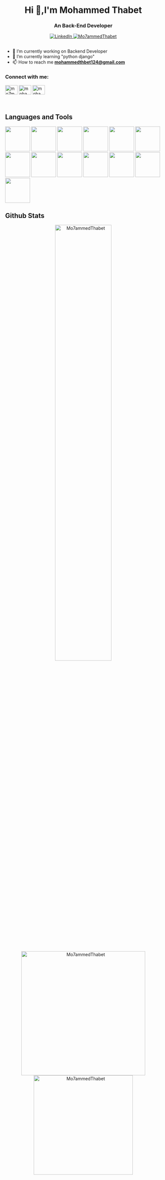 <div align="center">
<h1>Hi 👋,I'm Mohammed Thabet</h1>
  <h3> An Back-End Developer </h3>
 <a href="https://www.linkedin.com/in/mohammed-thabet-494339225/">
   <img
        src="https://img.shields.io/static/v1?logo=linkedin&style=for-the-badge&color=DC143C&label=LinkedIn&message=%E2%98%86"
        alt="LinkedIn"
        />
  </a>
   <a href="https://github.com/Mo7ammedThabet">
      <img src="https://komarev.com/ghpvc/?username=Mo7ammedThabet&label=Profile%20views&color=DC143C&style=for-the-badge" alt="Mo7ammedThabet" />
  </a>
</div>  
<br>

- 🔭 I’m currently working on Backend Developer
- 🌱 I’m currently learning "python django"
- 📫 How to reach me **mohammedthbet124@gmail.com**

<h3 align="left">Connect with me:</h3>
<p align="left">
<a href="https://twitter.com/mo7mmednaser" target="blank"><img align="center" src="https://raw.githubusercontent.com/rahuldkjain/github-profile-readme-generator/master/src/images/icons/Social/twitter.svg" alt="mo7mmednaser" height="30" width="40" /></a>
<a href="https://linkedin.com/in/mohammed-thabet-494339225" target="blank"><img align="center" src="https://raw.githubusercontent.com/rahuldkjain/github-profile-readme-generator/master/src/images/icons/Social/linked-in-alt.svg" alt="mohammed-thabet-494339225" height="30" width="40" /></a>
<a href="https://instagram.com/mohammedthabet99" target="blank"><img align="center" src="https://raw.githubusercontent.com/rahuldkjain/github-profile-readme-generator/master/src/images/icons/Social/instagram.svg" alt="mohammedthabet99" height="30" width="40" /></a>
</p>
<br>

## Languages and Tools

<img src="https://www.svgrepo.com/show/452228/html-5.svg" width="80px" height="auto"></img>
<img src="https://www.svgrepo.com/show/452185/css-3.svg" width="80px" height="auto"></img>
<img src="https://www.svgrepo.com/show/349419/javascript.svg" width="80px" height="auto"></img>
<img src="https://www.svgrepo.com/show/452088/php.svg" width="80px" height="auto"></img>
<img src="https://www.svgrepo.com/show/475696/wordpress-color.svg" width="80px" height="auto"></img>
<img src="https://www.svgrepo.com/show/303379/laravel-logo.svg" width="80px" height="auto"></img>
<img src="https://www.svgrepo.com/show/452210/git.svg" width="80px" height="auto"></img>
<img src="https://www.svgrepo.com/show/452130/vue.svg" width="80px" height="auto"></img>
<img src="https://www.svgrepo.com/show/373848/mysql.svg" width="80px" height="auto"></img>
<img src="https://www.svgrepo.com/show/452122/ubuntu.svg" width="80px" height="auto"></img>
<img src="https://www.svgrepo.com/show/373595/firebase.svg" width="80px" height="auto"></img>
<img src="https://www.svgrepo.com/show/452091/python.svg" width="80px" height="auto"></img>
<img src="https://www.svgrepo.com/show/473611/flask.svg" width="80px" height="auto"></img>
<br>


## Github Stats
<div align="center">

<img width="60%" src="https://github-readme-streak-stats.herokuapp.com/?user=Mo7ammedThabet&theme=nord&hide_border=true&border_radius=15&mode=weekly" alt="Mo7ammedThabet" />
</div>



<div align="center">
<img align="center" width="400px" src="https://github-readme-stats.vercel.app/api?username=Mo7ammedThabet&theme=nord&hide_border=true&border_radius=15" alt="Mo7ammedThabet" />


<img align="center" width="320px" src="https://github-readme-stats.vercel.app/api/top-langs?username=Mo7ammedThabet&theme=nord&hide_border=true&border_radius=15&mode=weekly&stroke=DC143C&ring=DC143C&fire=EBEBEB&background=000000&currStreakLabel=DC143C&layout=compact" alt="Mo7ammedThabet" />
</div>

  



